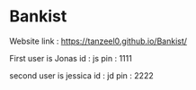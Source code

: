 # Bankist

Website link : https://tanzeel0.github.io/Bankist/


First user is Jonas 
id : js  pin : 1111

second user is jessica
id : jd  pin : 2222
